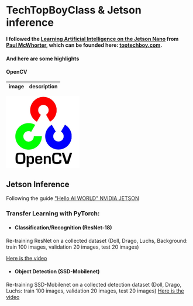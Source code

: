 # TechTopBoyClass & Jetson inference
**I followed the [Learning Artificial Intelligence on the Jetson Nano](https://youtube.com/playlist?list=PLGs0VKk2DiYxP-ElZ7-QXIERFFPkOuP4_) from [Paul McWhorter](https://www.youtube.com/c/mcwhorpj), which can be founded here: [toptechboy.com](https://toptechboy.com/).**
 #### And here are some highlights 
 
#### OpenCV

image | description
----- | -------

<img src="https://github.com/diktamos/TechTopBoyClass/blob/main/cv.jpg" width="200/">

## Jetson Inference
Following the guide ["Hello AI WORLD" NVIDIA JETSON](https://github.com/dusty-nv/jetson-inference)
### Transfer Learning with PyTorch:
- #### Classification/Recognition (ResNet-18)
Re-training ResNet on a collected dataset (Doll, Drago, Luchs, Background: train 100 images, validation 20 images, test 20 images)

[Here is the video ](https://github.com/diktamos/TechTopBoyClass/blob/main/videos/modelDolls32Ep.avi)
- #### Object Detection (SSD-Mobilenet)
Re-training SSD-Mobilenet on a collected detection dataset (Doll, Drago, Luchs: train 100 images, validation 20 images, test 20 images)
[Here is the video ](https://github.com/diktamos/TechTopBoyClass/blob/main/videos/modelDolls32Ep.avi)


